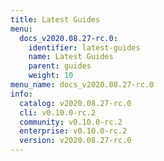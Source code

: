 ```yaml
---
title: Latest Guides
menu:
  docs_v2020.08.27-rc.0:
    identifier: latest-guides
    name: Latest Guides
    parent: guides
    weight: 10
menu_name: docs_v2020.08.27-rc.0
info:
  catalog: v2020.08.27-rc.0
  cli: v0.10.0-rc.2
  community: v0.10.0-rc.2
  enterprise: v0.10.0-rc.2
  version: v2020.08.27-rc.0
---
```


